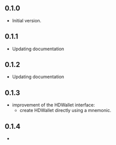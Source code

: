 ## 0.1.0

- Initial version.

## 0.1.1

- Updating documentation

## 0.1.2

- Updating documentation

## 0.1.3

- improvement of the HDWallet interface: 
  - create HDWallet directly using a mnemonic.

## 0.1.4

- 